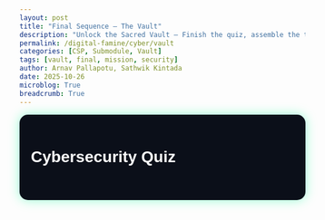```yaml
---
layout: post
title: "Final Sequence — The Vault"
description: "Unlock the Sacred Vault — Finish the quiz, assemble the three code fragments, authenticate, and retrieve the Sacred Page."
permalink: /digital-famine/cyber/vault
categories: [CSP, Submodule, Vault]
tags: [vault, final, mission, security]
author: Arnav Pallapotu, Sathwik Kintada
date: 2025-10-26
microblog: True
breadcrumb: True
---
```

<style>
.quiz-container {
  max-width: 700px;
  margin: auto;
  background: #0b0f19;
  padding: 20px;
  border-radius: 15px;
  color: white;
  font-family: "Poppins", sans-serif;
  box-shadow: 0 0 20px rgba(0, 255, 150, 0.4);
}
.question {
  font-size: 1.2em;
  margin-bottom: 20px;
}
.options button {
  display: block;
  width: 100%;
  margin: 8px 0;
  padding: 12px;
  border: none;
  border-radius: 10px;
  background-color: #1c2333;
  color: white;
  font-size: 1em;
  transition: 0.2s;
}
.options button:hover {
  background-color: #2b3247;
  cursor: pointer;
}
.feedback {
  margin-top: 15px;
  font-size: 1em;
  padding: 10px;
  border-radius: 8px;
}
.correct {
  background: #145a32;
}
.wrong {
  background: #641e16;
}
.next-btn {
  margin-top: 20px;
  padding: 10px 20px;
  background: #00ff99;
  color: black;
  border: none;
  border-radius: 10px;
  font-weight: bold;
  cursor: pointer;
}
.progress {
  margin-bottom: 15px;
  text-align: center;
  color: #00ff99;
}
.retry-btn {
  background: #ff4444;
  color: white;
  padding: 10px 20px;
  border: none;
  border-radius: 8px;
  cursor: pointer;
  margin-top: 15px;
}
.retry-btn:hover {
  background: #ff6666;
}
.hint {
  background: rgba(0, 255, 150, 0.1);
  color: #00ff99;
  padding: 10px;
  border-radius: 8px;
  margin-top: 10px;
}
</style>

<div class="quiz-container">
  <h1>Cybersecurity Quiz</h1>
  <div class="progress" id="progress"></div>
  <div id="quiz-content">
    <div class="question" id="question"></div>
    <div class="options" id="options"></div>
    <div id="feedback" class="feedback"></div>
    <button class="next-btn" id="next-btn" style="display:none;">Next Question</button>
  </div>
</div>

<script>
const questions = [
  // Mission 1
  {question:"What is a database schema?",options:["The actual data stored in tables","A blueprint defining table structure, columns, and constraints","A backup file of the database","The SQL queries used to retrieve data"],correct:1,hint:"Think about blueprints and architectural plans.",mission:1,lessonUrl:"/digital-famine/cyber/submodule_1"},
  {question:"Which constraint uniquely identifies each record in a table?",options:["NOT NULL","PRIMARY KEY","UNIQUE","FOREIGN KEY"],correct:1,hint:"Every table needs one to identify rows.",mission:1,lessonUrl:"/digital-famine/cyber/submodule_1"},
  {question:"What does a FOREIGN KEY do in the earth_base.db?",options:["Encrypts sensitive data","Links two tables by referencing another table's PRIMARY KEY","Makes queries run faster","Prevents duplicate entries"],correct:1,hint:"Think about the verified_by column connecting Agents to Alien_Sightings.",mission:1,lessonUrl:"/digital-famine/cyber/mission-1-lesson/"},
  {question:"Which SQL statement adds new agents to the database?",options:["CREATE TABLE Agents","INSERT INTO Agents","UPDATE Agents","SELECT FROM Agents"],correct:1,hint:"You're putting new data INTO the table.",mission:1,lessonUrl:"/digital-famine/cyber/submodule_1"},
  {question:"What happens if you delete an agent who verified alien sightings?",options:["Everything deletes automatically","The database prevents deletion to maintain integrity","The agent deletes but sightings remain unchanged","All sightings become unverified"],correct:1,hint:"Consider referential integrity and orphaned records.",mission:1,lessonUrl:"/digital-famine/cyber/submodule_1"},
  {question:"Which data type stores clearance_level values (1-10)?",options:["TEXT","REAL","INTEGER","BLOB"],correct:2,hint:"These are whole numbers, not decimals or text.",mission:1,lessonUrl:"/digital-famine/cyber/submodule_1"},
  {question:"What does CHECK(threat_level >= 1 AND threat_level <= 5) do?",options:["Checks for database corruption","Validates data meets conditions before insertion","Checks for duplicate values","Automatically fixes invalid data"],correct:1,hint:"This enforces business rules on data values.",mission:1,lessonUrl:"/digital-famine/cyber/submodule_1"},

  // Mission 2
  {question:"What is SQL Injection?",options:["A method to speed up queries","A vulnerability where attackers insert malicious SQL into inputs","A database backup technique","A tool for debugging SQL"],correct:1,hint:"Malicious code inserted through user input fields.",mission:2,lessonUrl:"/digital-famine/cyber/submodule_2"},
  {question:"Which login input could be a SQL injection attempt?",options:["username: 'john_doe'","username: 'admin' OR '1'='1'","username: 'user@email.com'","username: 'agent_007'"],correct:1,hint:"Look for SQL operators like OR and quotes.",mission:2,lessonUrl:"/digital-famine/cyber/submodule_2"},
  {question:"What's the best defense against SQL injection?",options:["Using longer passwords","Using parameterized queries with placeholders","Encrypting the database","Limiting login attempts"],correct:1,hint:"Separate SQL code from user data using placeholders.",mission:2,lessonUrl:"/digital-famine/cyber/submodule_2"},
  {question:"Why is string concatenation vulnerable?",options:["It uses SELECT statement","User input is directly concatenated into the SQL string","It doesn't check clearance levels","The table name is incorrect"],correct:1,hint:"When you use + to combine user input with SQL queries.",mission:2,lessonUrl:"/digital-famine/cyber/submodule_2"},
  {question:"Which payload could expose ALL agent records?",options:["' OR 1=1 --","DELETE FROM Agents","CREATE TABLE hacked","UPDATE Agents SET clearance=10"],correct:0,hint:"Make the WHERE clause always true, then comment out the rest.",mission:2,lessonUrl:"/digital-famine/cyber/submodule_2"},
  {question:"What does input validation prevent?",options:["Slow queries","Malicious data from being processed by the system","Users from creating accounts","Database backups from failing"],correct:1,hint:"Checking data format before processing.",mission:2,lessonUrl:"/digital-famine/cyber/submodule_2"},
  {question:"In SQL injection attacks, what does '--' do?",options:["Subtracts two numbers","Starts a comment, ignoring everything after it","Creates a new table","Encrypts the query"],correct:1,hint:"Everything after this symbol is ignored.",mission:2,lessonUrl:"/digital-famine/cyber/mission-2-lesson/"},

  // Mission 3
  {question:"What's the difference between hashing and encryption?",options:["Hashing is faster than encryption","Hashing is one-way (irreversible), encryption is two-way (reversible)","Hashing works on text, encryption on numbers","There's no difference"],correct:1,hint:"Can you reverse the process or not?",mission:3,lessonUrl:"/digital-famine/cyber/submodule_3"},
  {question:"How many characters is a SHA-256 hash output?",options:["32 hexadecimal characters","64 hexadecimal characters","128 hexadecimal characters","Varies based on input length"],correct:1,hint:"It's always the same length - 256 bits = 64 hex characters.",mission:3,lessonUrl:"/digital-famine/cyber/submodule_3"},
  {question:"What is the 'avalanche effect' in SHA-256?",options:["Hashing multiple launch codes simultaneously","A tiny change in input creates a completely different hash","The hash gets longer as input increases","Multiple inputs produce the same hash"],correct:1,hint:"Change one letter, get a completely different result.",mission:3,lessonUrl:"/digital-famine/cyber/submodule_3"},
  {question:"Why hash launch codes instead of storing them in plaintext?",options:["To save storage space","To make verification faster","So aliens can't read codes even if they breach the database","Because it's required by defense protocols"],correct:2,hint:"Protection if the database is breached.",mission:3,lessonUrl:"/digital-famine/cyber/submodule_3"},
  {question:"If you hash 'ALPHA-001' today and tomorrow, will the hashes match?",options:["No - hashes change daily","Yes - hashing is deterministic (same input = same output)","Only if using the same computer","Depends on the time of day"],correct:1,hint:"Is hashing deterministic or random?",mission:3,lessonUrl:"/digital-famine/cyber/submodule_3"},
  {question:"What is 'salt' in password hashing?",options:["A secret decryption key","Random data added to passwords before hashing to prevent rainbow table attacks","A specific type of hashing algorithm","A compression method for long passwords"],correct:1,hint:"Random data added to defeat pre-computed hash tables.",mission:3,lessonUrl:"/digital-famine/cyber/mission-3-lesson/"}
];

let currentQuestion = 0;
let score = 0;
let retryMode = false;

function showQuestion() {
  const q = questions[currentQuestion];
  document.getElementById("progress").textContent = `Question ${currentQuestion + 1} of ${questions.length} | Score: ${score}`;
  document.getElementById("question").textContent = q.question;

  const optionsContainer = document.getElementById("options");
  optionsContainer.innerHTML = "";

  q.options.forEach((opt, i) => {
    const btn = document.createElement("button");
    btn.textContent = opt;
    btn.onclick = () => checkAnswer(i);
    optionsContainer.appendChild(btn);
  });

  document.getElementById("feedback").innerHTML = "";
  document.getElementById("next-btn").style.display = "none";
}

function checkAnswer(selected) {
  const q = questions[currentQuestion];
  const feedback = document.getElementById("feedback");

  if (selected === q.correct) {
    feedback.textContent = "✅ Correct!";
    feedback.className = "feedback correct";
    if (!retryMode) score += 5;
    document.getElementById("next-btn").style.display = "inline-block";
  } else {
    if (!retryMode) {
      retryMode = true;
      feedback.innerHTML = `❌ Incorrect. Try again!<div class="hint">💡 Hint: ${q.hint}</div><p>Lesson reference: <a href="${q.lessonUrl}" style="color:#00ff99;">Go to Lesson</a></p>`;
      feedback.className = "feedback wrong";
    } else {
      feedback.innerHTML = `❌ Still incorrect. Review the material: <a href="${q.lessonUrl}" style="color:#00ff99;">Go to Lesson</a>`;
      feedback.className = "feedback wrong";
      document.getElementById("next-btn").style.display = "inline-block";
    }
  }
}

document.getElementById("next-btn").onclick = () => {
  retryMode = false;
  currentQuestion++;
  if (currentQuestion < questions.length) {
    showQuestion();
  } else {
    finishQuiz();
  }
};

function finishQuiz() {
  const percent = (score / (questions.length * 5)) * 100;
  const quizContent = document.getElementById("quiz-content");
  if (percent >= 80) {
    quizContent.innerHTML = `<h2>🎉 Quiz Complete! Score: ${percent}%</h2><p>Great job, Agent! You’ve unlocked the Vault.</p><a href="/digital-famine/cyber/vault/final-vault/" class="next-btn">Enter the Vault</a>`;
  } else {
    quizContent.innerHTML = `<h2>❌ Score: ${percent}%</h2><p>You need at least 80% to unlock the Vault.</p><button class="retry-btn" onclick="restartQuiz()">Retry Quiz</button>`;
  }
}

function restartQuiz() {
  currentQuestion = 0;
  score = 0;
  retryMode = false;

  // Restore original quiz HTML
  document.getElementById("quiz-content").innerHTML = `
    <div class="question" id="question"></div>
    <div class="options" id="options"></div>
    <div id="feedback" class="feedback"></div>
    <button class="next-btn" id="next-btn" style="display:none;">Next Question</button>
  `;

  // Reattach event listener for Next button
  document.getElementById("next-btn").onclick = () => {
    retryMode = false;
    currentQuestion++;
    if (currentQuestion < questions.length) {
      showQuestion();
    } else {
      finishQuiz();
    }
  };

  showQuestion();
}

showQuestion();
</script>
